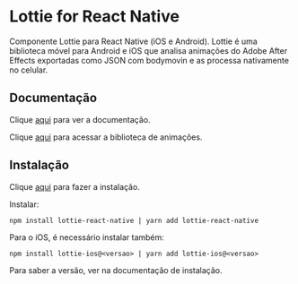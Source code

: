 # Lottie for React Native

Componente Lottie para React Native (iOS e Android). Lottie é uma biblioteca móvel para Android e iOS que analisa animações do Adobe After Effects exportadas como JSON com bodymovin e as processa nativamente no celular.

## Documentação

Clique [aqui](https://github.com/react-native-community/lottie-react-native) para ver a documentação.  

Clique [aqui](https://lottiefiles.com) para acessar a biblioteca de animações.

## Instalação

Clique [aqui](https://www.npmjs.com/package/lottie-react-native) para fazer a instalação.

Instalar:

```
npm install lottie-react-native | yarn add lottie-react-native
```

Para o iOS, é necessário instalar também:

```
npm install lottie-ios@<versao> | yarn add lottie-ios@<versao>
```

Para saber a versão, ver na documentação de instalação.